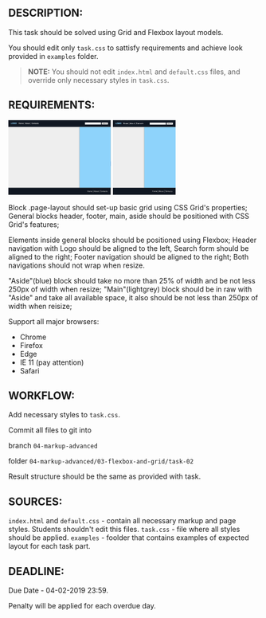 ## DESCRIPTION:

This task should be solved using Grid and Flexbox layout models.

You should edit only `task.css` to sattisfy requirements and achieve look provided in `examples` folder.

> **NOTE:** You should not edit `index.html` and `default.css` files, and override only necessary styles in `task.css`.

## REQUIREMENTS:

[<img src="examples/large.png" height="150" alt="Part 1 example" />](examples/large.png)
[<img src="examples/small.png" height="150" alt="Part 1 example" />](examples/small.png)

Block .page-layout should set-up basic grid using CSS Grid's properties;
General blocks header, footer, main, aside should be positioned with CSS Grid's features;

Elements inside general blocks should be positioned using Flexbox; Header navigation with Logo should be aligned to the left, Search form should be aligned to the right; Footer navigation should be aligned to the right; Both navigations should not wrap when resize.

"Aside"(blue) block should take no more than 25% of width and be not less 250px of width when resize; "Main"(lightgrey) block should be in raw with "Aside" and take all available space, it also should be not less than 250px of width when reisize;

Support all major browsers:
 * Chrome
 * Firefox
 * Edge
 * IE 11 (pay attention)
 * Safari

 ## WORKFLOW:
Add necessary styles to `task.css`.

Commit all files to git into

branch `04-markup-advanced`

folder `04-markup-advanced/03-flexbox-and-grid/task-02`

Result structure should be the same as provided with task.

## SOURCES:

`index.html` and `default.css` - contain all necessary markup and page styles. Students shouldn't edit this files.
`task.css` - file where all styles should be applied.
`examples` - foolder that contains examples of expected layout for each task part.

## DEADLINE:

Due Date - 04-02-2019 23:59.

Penalty will be applied for each overdue day.
